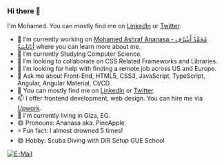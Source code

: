### Hi there 👋

I'm Mohamed. You can mostly find me on [LinkedIn](https://www.linkedin.com/in/ananasa) or [Twitter](https://twitter.com/@MohAshAnanasa).

- 👔 I’m currently working on [Mohamed Ashraf Ananasa - مُحَمَّدُ أَشُرَّفِ أَنَانَاسَةٌ](http://www.mohamedashraf.com) where you can learn more about me.
- 🌱 I’m currently Studying Computer Science.
- 👯 I’m looking to collaborate on CSS Related Frameworks and Libraries.
- 🤔 I’m looking for help with finding a remote job across US and Europe.
- 🔭 Ask me about Front-End, HTML5, CSS3, JavaScript, TypeScript, Angular, Angular Material, CI/CD.
- 💬 You can mostly find me on [LinkedIn](https://www.linkedin.com/in/ananasa) or [Twitter](https://twitter.com/@AnanasaBoyEgy).
- 📫 I offer frontend development, web design. You can hire me via [Upwork](https://www.upwork.com/freelancers/~0107e10c5309db194c).
- 📍 I'm currently living in Giza, EG.
- 😄 Pronouns: Ananasa aka. PineApple
- ⚡ Fun fact: I almost drowned 5 times!
- 😄 Hobby: Scuba Diving with DIR Setup GUE School

[![E-Mail](https://img.shields.io/badge/--email?label=E-mail&logo=Gmail&style=social)](mailto:mohameday@hotmail.com) 

<!--
**Ananasa/Ananasa** is a ✨ _special_ ✨ repository because its `README.md` (this file) appears on your GitHub profile.

Here are some ideas to get you started:

- 🔭 I’m currently working on ...
- 🌱 I’m currently learning ...
- 👯 I’m looking to collaborate on ...
- 🤔 I’m looking for help with ...
- 💬 Ask me about ...
- 📫 How to reach me: ...
- 😄 Pronouns: ...
- ⚡ Fun fact: ...
-->
